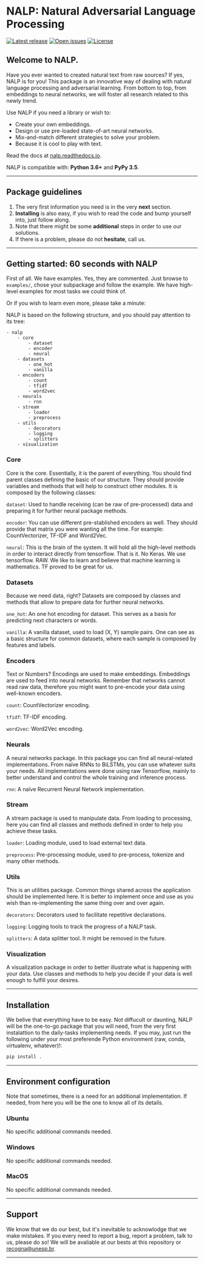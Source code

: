 # NALP: Natural Adversarial Language Processing

[![Latest release](https://img.shields.io/github/release/gugarosa/nalp.svg)](https://github.com/gugarosa/nalp/releases)
[![Open issues](https://img.shields.io/github/issues/gugarosa/nalp.svg)](https://github.com/gugarosa/nalp/issues)
[![License](https://img.shields.io/github/license/gugarosa/nalp.svg)](https://github.com/gugarosa/nalp/blob/master/LICENSE)

## Welcome to NALP.

Have you ever wanted to created natural text from raw sources? If yes, NALP is for you! This package is an innovative way of dealing with natural language processing and adversarial learning. From bottom to top, from embeddings to neural networks, we will foster all research related to this newly trend.

Use NALP if you need a library or wish to:
* Create your own embeddings.
* Design or use pre-loaded state-of-art neural networks.
* Mix-and-match different strategies to solve your problem.
* Because it is cool to play with text.

Read the docs at [nalp.readthedocs.io](https://nalp.readthedocs.io).

NALP is compatible with: **Python 3.6+** and **PyPy 3.5**.

---

## Package guidelines

1. The very first information you need is in the very **next** section.
2. **Installing** is also easy, if you wish to read the code and bump yourself into, just follow along.
3. Note that there might be some **additional** steps in order to use our solutions.
4. If there is a problem, please do not **hesitate**, call us.

---

## Getting started: 60 seconds with NALP

First of all. We have examples. Yes, they are commented. Just browse to `examples/`, chose your subpackage and follow the example. We have high-level examples for most tasks we could think of.

Or if you wish to learn even more, please take a minute:

NALP is based on the following structure, and you should pay attention to its tree:

```
- nalp
    - core
        - dataset
        - encoder
        - neural
    - datasets
        - one_hot
        - vanilla
    - encoders
        - count
        - tfidf
        - word2vec
    - neurals
        - rnn
    - stream
        - loader
        - preprocess
    - utils
        - decorators
        - logging
        - splitters
    - visualization
```

### Core

Core is the core. Essentially, it is the parent of everything. You should find parent classes defining the basic of our structure. They should provide variables and methods that will help to construct other modules. It is composed by the following classes:

```dataset```: Used to handle receiving (can be raw of pre-processed) data and preparing it for further neural package methods.

```encoder```: You can use different pre-stablished encoders as well. They should provide that matrix you were wanting all the time. For example: CountVectorizer, TF-IDF and Word2Vec.

```neural```: This is the brain of the system. It will hold all the high-level methods in order to interact directly from tensorflow. That is it. No Keras. We use tensorflow. RAW. We like to learn and believe that machine learning is mathematics. TF proved to be great for us.

### Datasets

Because we need data, right? Datasets are composed by classes and methods that allow to prepare data for further neural networks.

```one_hot```: An one hot encoding for dataset. This serves as a basis for predicting next characters or words.

```vanilla```: A vanilla dataset, used to load (X, Y) sample pairs. One can see as a basic structure for common datasets, where each sample is composed by features and labels.

### Encoders

Text or Numbers? Encodings are used to make embeddings. Embeddings are used to feed into neural networks. Remember that networks cannot read raw data, therefore you might want to pre-encode your data using well-known encoders.

```count```: CountVectorizer encoding.

```tfidf```: TF-IDF encoding.

```word2vec```: Word2Vec encoding.

### Neurals

A neural networks package. In this package you can find all neural-related implementations. From naïve RNNs to BiLSTMs, you can use whatever suits your needs. All implementations were done using raw Tensorflow, mainly to better understand and control the whole training and inference process.

```rnn```: A naïve Recurrent Neural Network implementation.

### Stream

A stream package is used to manipulate data. From loading to processing, here you can find all classes and methods defined in order to help you achieve these tasks.

```loader```: Loading module, used to load external text data.

```preprocess```: Pre-processing module, used to pre-process, tokenize and many other methods.

### Utils

This is an utilities package. Common things shared across the application should be implemented here. It is better to implement once and use as you wish than re-implementing the same thing over and over again.

```decorators```: Decorators used to facilitate repetitive declarations.

```logging```: Logging tools to track the progress of a NALP task.

```splitters```: A data splitter tool. It might be removed in the future.

### Visualization

A visualization package in order to better illustrate what is happening with your data. Use classes and methods to help you decide if your data is well enough to fulfill your desires.

---

## Installation

We belive that everything have to be easy. Not diffucult or daunting, NALP will be the one-to-go package that you will need, from the very first instalattion to the daily-tasks implementing needs. If you may, just run the following under your most preferende Python environment (raw, conda, virtualenv, whatever)!:

```Python
pip install .
```

---

## Environment configuration

Note that sometimes, there is a need for an additional implementation. If needed, from here you will be the one to know all of its details.

### Ubuntu

No specific additional commands needed.

### Windows

No specific additional commands needed.

### MacOS

No specific additional commands needed.

---

## Support

We know that we do our best, but it's inevitable to acknowlodge that we make mistakes. If you every need to report a bug, report a problem, talk to us, please do so! We will be avaliable at our bests at this repository or recogna@unesp.br.

---

